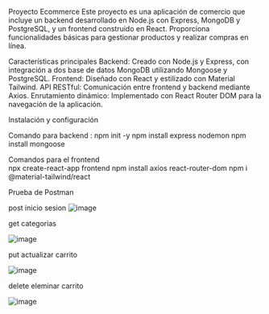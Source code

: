 Proyecto Ecommerce
Este proyecto es una aplicación de comercio que incluye un backend desarrollado en Node.js con Express, MongoDB y PostgreSQL, y un frontend construido en React. Proporciona funcionalidades básicas para gestionar productos y realizar compras en línea.

Características principales
Backend: Creado con Node.js y Express, con integración a dos base de datos MongoDB utilizando Mongoose y PostgreSQL.
Frontend: Diseñado con React y estilizado con Material Tailwind.
API RESTful: Comunicación entre frontend y backend mediante Axios.
Enrutamiento dinámico: Implementado con React Router DOM para la navegación de la aplicación.

Instalación y configuración

Comando para backend :
npm init -y
npm install express nodemon
npm install mongoose 

Comandos para el frontend       
npx create-react-app frontend
npm install axios react-router-dom npm i @material-tailwind/react

Prueba de Postman

post inicio sesion
![image](https://github.com/user-attachments/assets/432a5451-24a6-4d7a-9af0-43b8229e5eca)

get categorias

![image](https://github.com/user-attachments/assets/040359cb-da51-434f-b2a8-e0c9b1770964)

put actualizar carrito

![image](https://github.com/user-attachments/assets/8e22f61c-a9db-4dd1-9163-1ae7c6a495ea)

delete eleminar carrito

![image](https://github.com/user-attachments/assets/3d4345fe-1ff1-4154-a0c1-d296906b7657)


